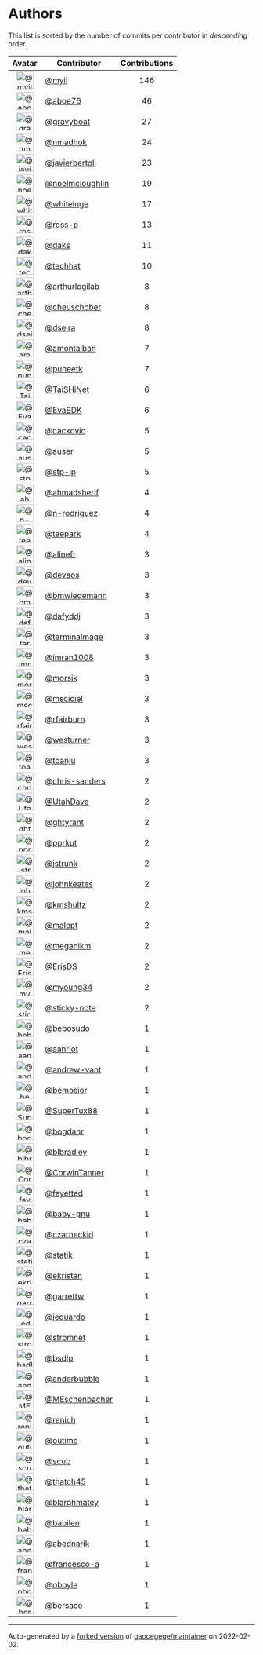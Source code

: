 # Authors

This list is sorted by the number of commits per contributor in _descending_ order.

Avatar|Contributor|Contributions
:-:|---|:-:
<img class='float-left rounded-1' src='https://avatars.githubusercontent.com/u/10231489?v=4' width='36' height='36' alt='@myii'>|[@myii](https://github.com/myii)|146
<img class='float-left rounded-1' src='https://avatars.githubusercontent.com/u/1800660?v=4' width='36' height='36' alt='@aboe76'>|[@aboe76](https://github.com/aboe76)|46
<img class='float-left rounded-1' src='https://avatars.githubusercontent.com/u/1396878?v=4' width='36' height='36' alt='@gravyboat'>|[@gravyboat](https://github.com/gravyboat)|27
<img class='float-left rounded-1' src='https://avatars.githubusercontent.com/u/3374962?v=4' width='36' height='36' alt='@nmadhok'>|[@nmadhok](https://github.com/nmadhok)|24
<img class='float-left rounded-1' src='https://avatars.githubusercontent.com/u/242396?v=4' width='36' height='36' alt='@javierbertoli'>|[@javierbertoli](https://github.com/javierbertoli)|23
<img class='float-left rounded-1' src='https://avatars.githubusercontent.com/u/13322818?v=4' width='36' height='36' alt='@noelmcloughlin'>|[@noelmcloughlin](https://github.com/noelmcloughlin)|19
<img class='float-left rounded-1' src='https://avatars.githubusercontent.com/u/91293?v=4' width='36' height='36' alt='@whiteinge'>|[@whiteinge](https://github.com/whiteinge)|17
<img class='float-left rounded-1' src='https://avatars.githubusercontent.com/u/4956475?v=4' width='36' height='36' alt='@ross-p'>|[@ross-p](https://github.com/ross-p)|13
<img class='float-left rounded-1' src='https://avatars.githubusercontent.com/u/52996?v=4' width='36' height='36' alt='@daks'>|[@daks](https://github.com/daks)|11
<img class='float-left rounded-1' src='https://avatars.githubusercontent.com/u/287147?v=4' width='36' height='36' alt='@techhat'>|[@techhat](https://github.com/techhat)|10
<img class='float-left rounded-1' src='https://avatars.githubusercontent.com/u/445200?v=4' width='36' height='36' alt='@arthurlogilab'>|[@arthurlogilab](https://github.com/arthurlogilab)|8
<img class='float-left rounded-1' src='https://avatars.githubusercontent.com/u/1184479?v=4' width='36' height='36' alt='@cheuschober'>|[@cheuschober](https://github.com/cheuschober)|8
<img class='float-left rounded-1' src='https://avatars.githubusercontent.com/u/378158?v=4' width='36' height='36' alt='@dseira'>|[@dseira](https://github.com/dseira)|8
<img class='float-left rounded-1' src='https://avatars.githubusercontent.com/u/941928?v=4' width='36' height='36' alt='@amontalban'>|[@amontalban](https://github.com/amontalban)|7
<img class='float-left rounded-1' src='https://avatars.githubusercontent.com/u/528061?v=4' width='36' height='36' alt='@puneetk'>|[@puneetk](https://github.com/puneetk)|7
<img class='float-left rounded-1' src='https://avatars.githubusercontent.com/u/6354880?v=4' width='36' height='36' alt='@TaiSHiNet'>|[@TaiSHiNet](https://github.com/TaiSHiNet)|6
<img class='float-left rounded-1' src='https://avatars.githubusercontent.com/u/745513?v=4' width='36' height='36' alt='@EvaSDK'>|[@EvaSDK](https://github.com/EvaSDK)|6
<img class='float-left rounded-1' src='https://avatars.githubusercontent.com/u/3280630?v=4' width='36' height='36' alt='@cackovic'>|[@cackovic](https://github.com/cackovic)|5
<img class='float-left rounded-1' src='https://avatars.githubusercontent.com/u/529?v=4' width='36' height='36' alt='@auser'>|[@auser](https://github.com/auser)|5
<img class='float-left rounded-1' src='https://avatars.githubusercontent.com/u/3768412?v=4' width='36' height='36' alt='@stp-ip'>|[@stp-ip](https://github.com/stp-ip)|5
<img class='float-left rounded-1' src='https://avatars.githubusercontent.com/u/1060507?v=4' width='36' height='36' alt='@ahmadsherif'>|[@ahmadsherif](https://github.com/ahmadsherif)|4
<img class='float-left rounded-1' src='https://avatars.githubusercontent.com/u/3433835?v=4' width='36' height='36' alt='@n-rodriguez'>|[@n-rodriguez](https://github.com/n-rodriguez)|4
<img class='float-left rounded-1' src='https://avatars.githubusercontent.com/u/37182?v=4' width='36' height='36' alt='@teepark'>|[@teepark](https://github.com/teepark)|4
<img class='float-left rounded-1' src='https://avatars.githubusercontent.com/u/4754654?v=4' width='36' height='36' alt='@alinefr'>|[@alinefr](https://github.com/alinefr)|3
<img class='float-left rounded-1' src='https://avatars.githubusercontent.com/u/5412167?v=4' width='36' height='36' alt='@devaos'>|[@devaos](https://github.com/devaos)|3
<img class='float-left rounded-1' src='https://avatars.githubusercontent.com/u/637990?v=4' width='36' height='36' alt='@bmwiedemann'>|[@bmwiedemann](https://github.com/bmwiedemann)|3
<img class='float-left rounded-1' src='https://avatars.githubusercontent.com/u/4195158?v=4' width='36' height='36' alt='@dafyddj'>|[@dafyddj](https://github.com/dafyddj)|3
<img class='float-left rounded-1' src='https://avatars.githubusercontent.com/u/328598?v=4' width='36' height='36' alt='@terminalmage'>|[@terminalmage](https://github.com/terminalmage)|3
<img class='float-left rounded-1' src='https://avatars.githubusercontent.com/u/94157?v=4' width='36' height='36' alt='@imran1008'>|[@imran1008](https://github.com/imran1008)|3
<img class='float-left rounded-1' src='https://avatars.githubusercontent.com/u/783794?v=4' width='36' height='36' alt='@morsik'>|[@morsik](https://github.com/morsik)|3
<img class='float-left rounded-1' src='https://avatars.githubusercontent.com/u/7060082?v=4' width='36' height='36' alt='@msciciel'>|[@msciciel](https://github.com/msciciel)|3
<img class='float-left rounded-1' src='https://avatars.githubusercontent.com/u/8029478?v=4' width='36' height='36' alt='@rfairburn'>|[@rfairburn](https://github.com/rfairburn)|3
<img class='float-left rounded-1' src='https://avatars.githubusercontent.com/u/50891?v=4' width='36' height='36' alt='@westurner'>|[@westurner](https://github.com/westurner)|3
<img class='float-left rounded-1' src='https://avatars.githubusercontent.com/u/1773291?v=4' width='36' height='36' alt='@toanju'>|[@toanju](https://github.com/toanju)|3
<img class='float-left rounded-1' src='https://avatars.githubusercontent.com/u/813115?v=4' width='36' height='36' alt='@chris-sanders'>|[@chris-sanders](https://github.com/chris-sanders)|2
<img class='float-left rounded-1' src='https://avatars.githubusercontent.com/u/306240?v=4' width='36' height='36' alt='@UtahDave'>|[@UtahDave](https://github.com/UtahDave)|2
<img class='float-left rounded-1' src='https://avatars.githubusercontent.com/u/51596?v=4' width='36' height='36' alt='@ghtyrant'>|[@ghtyrant](https://github.com/ghtyrant)|2
<img class='float-left rounded-1' src='https://avatars.githubusercontent.com/u/56635?v=4' width='36' height='36' alt='@pprkut'>|[@pprkut](https://github.com/pprkut)|2
<img class='float-left rounded-1' src='https://avatars.githubusercontent.com/u/85002?v=4' width='36' height='36' alt='@jstrunk'>|[@jstrunk](https://github.com/jstrunk)|2
<img class='float-left rounded-1' src='https://avatars.githubusercontent.com/u/5306980?v=4' width='36' height='36' alt='@johnkeates'>|[@johnkeates](https://github.com/johnkeates)|2
<img class='float-left rounded-1' src='https://avatars.githubusercontent.com/u/2200073?v=4' width='36' height='36' alt='@kmshultz'>|[@kmshultz](https://github.com/kmshultz)|2
<img class='float-left rounded-1' src='https://avatars.githubusercontent.com/u/11417?v=4' width='36' height='36' alt='@malept'>|[@malept](https://github.com/malept)|2
<img class='float-left rounded-1' src='https://avatars.githubusercontent.com/u/3279679?v=4' width='36' height='36' alt='@meganlkm'>|[@meganlkm](https://github.com/meganlkm)|2
<img class='float-left rounded-1' src='https://avatars.githubusercontent.com/u/101513?v=4' width='36' height='36' alt='@ErisDS'>|[@ErisDS](https://github.com/ErisDS)|2
<img class='float-left rounded-1' src='https://avatars.githubusercontent.com/u/879922?v=4' width='36' height='36' alt='@myoung34'>|[@myoung34](https://github.com/myoung34)|2
<img class='float-left rounded-1' src='https://avatars.githubusercontent.com/u/46799934?v=4' width='36' height='36' alt='@sticky-note'>|[@sticky-note](https://github.com/sticky-note)|2
<img class='float-left rounded-1' src='https://avatars.githubusercontent.com/u/1922124?v=4' width='36' height='36' alt='@bebosudo'>|[@bebosudo](https://github.com/bebosudo)|1
<img class='float-left rounded-1' src='https://avatars.githubusercontent.com/u/8395913?v=4' width='36' height='36' alt='@aanriot'>|[@aanriot](https://github.com/aanriot)|1
<img class='float-left rounded-1' src='https://avatars.githubusercontent.com/u/7460036?v=4' width='36' height='36' alt='@andrew-vant'>|[@andrew-vant](https://github.com/andrew-vant)|1
<img class='float-left rounded-1' src='https://avatars.githubusercontent.com/u/2106845?v=4' width='36' height='36' alt='@bemosior'>|[@bemosior](https://github.com/bemosior)|1
<img class='float-left rounded-1' src='https://avatars.githubusercontent.com/u/458548?v=4' width='36' height='36' alt='@SuperTux88'>|[@SuperTux88](https://github.com/SuperTux88)|1
<img class='float-left rounded-1' src='https://avatars.githubusercontent.com/u/1079875?v=4' width='36' height='36' alt='@bogdanr'>|[@bogdanr](https://github.com/bogdanr)|1
<img class='float-left rounded-1' src='https://avatars.githubusercontent.com/u/1435085?v=4' width='36' height='36' alt='@blbradley'>|[@blbradley](https://github.com/blbradley)|1
<img class='float-left rounded-1' src='https://avatars.githubusercontent.com/u/2459661?v=4' width='36' height='36' alt='@CorwinTanner'>|[@CorwinTanner](https://github.com/CorwinTanner)|1
<img class='float-left rounded-1' src='https://avatars.githubusercontent.com/u/1686586?v=4' width='36' height='36' alt='@fayetted'>|[@fayetted](https://github.com/fayetted)|1
<img class='float-left rounded-1' src='https://avatars.githubusercontent.com/u/1233212?v=4' width='36' height='36' alt='@baby-gnu'>|[@baby-gnu](https://github.com/baby-gnu)|1
<img class='float-left rounded-1' src='https://avatars.githubusercontent.com/u/72727?v=4' width='36' height='36' alt='@czarneckid'>|[@czarneckid](https://github.com/czarneckid)|1
<img class='float-left rounded-1' src='https://avatars.githubusercontent.com/u/983?v=4' width='36' height='36' alt='@statik'>|[@statik](https://github.com/statik)|1
<img class='float-left rounded-1' src='https://avatars.githubusercontent.com/u/48329?v=4' width='36' height='36' alt='@ekristen'>|[@ekristen](https://github.com/ekristen)|1
<img class='float-left rounded-1' src='https://avatars.githubusercontent.com/u/84885?v=4' width='36' height='36' alt='@garrettw'>|[@garrettw](https://github.com/garrettw)|1
<img class='float-left rounded-1' src='https://avatars.githubusercontent.com/u/75496?v=4' width='36' height='36' alt='@jeduardo'>|[@jeduardo](https://github.com/jeduardo)|1
<img class='float-left rounded-1' src='https://avatars.githubusercontent.com/u/668449?v=4' width='36' height='36' alt='@stromnet'>|[@stromnet](https://github.com/stromnet)|1
<img class='float-left rounded-1' src='https://avatars.githubusercontent.com/u/744549?v=4' width='36' height='36' alt='@bsdlp'>|[@bsdlp](https://github.com/bsdlp)|1
<img class='float-left rounded-1' src='https://avatars.githubusercontent.com/u/350294?v=4' width='36' height='36' alt='@anderbubble'>|[@anderbubble](https://github.com/anderbubble)|1
<img class='float-left rounded-1' src='https://avatars.githubusercontent.com/u/5395035?v=4' width='36' height='36' alt='@MEschenbacher'>|[@MEschenbacher](https://github.com/MEschenbacher)|1
<img class='float-left rounded-1' src='https://avatars.githubusercontent.com/u/225115?v=4' width='36' height='36' alt='@renich'>|[@renich](https://github.com/renich)|1
<img class='float-left rounded-1' src='https://avatars.githubusercontent.com/u/62993?v=4' width='36' height='36' alt='@outime'>|[@outime](https://github.com/outime)|1
<img class='float-left rounded-1' src='https://avatars.githubusercontent.com/u/991850?v=4' width='36' height='36' alt='@scub'>|[@scub](https://github.com/scub)|1
<img class='float-left rounded-1' src='https://avatars.githubusercontent.com/u/507599?v=4' width='36' height='36' alt='@thatch45'>|[@thatch45](https://github.com/thatch45)|1
<img class='float-left rounded-1' src='https://avatars.githubusercontent.com/u/479088?v=4' width='36' height='36' alt='@blarghmatey'>|[@blarghmatey](https://github.com/blarghmatey)|1
<img class='float-left rounded-1' src='https://avatars.githubusercontent.com/u/117961?v=4' width='36' height='36' alt='@babilen'>|[@babilen](https://github.com/babilen)|1
<img class='float-left rounded-1' src='https://avatars.githubusercontent.com/u/228723?v=4' width='36' height='36' alt='@abednarik'>|[@abednarik](https://github.com/abednarik)|1
<img class='float-left rounded-1' src='https://avatars.githubusercontent.com/u/19428823?v=4' width='36' height='36' alt='@francesco-a'>|[@francesco-a](https://github.com/francesco-a)|1
<img class='float-left rounded-1' src='https://avatars.githubusercontent.com/u/1068764?v=4' width='36' height='36' alt='@oboyle'>|[@oboyle](https://github.com/oboyle)|1
<img class='float-left rounded-1' src='https://avatars.githubusercontent.com/u/542613?v=4' width='36' height='36' alt='@bersace'>|[@bersace](https://github.com/bersace)|1

---

Auto-generated by a [forked version](https://github.com/myii/maintainer) of [gaocegege/maintainer](https://github.com/gaocegege/maintainer) on 2022-02-02.
